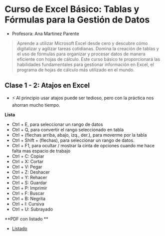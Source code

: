 # Curso de Excel Básico: Tablas y Fórmulas para la Gestión de Datos

- Profesora: Ana Martinez Parente 
> Aprende a utilizar Microsoft Excel desde cero y descubre cómo digitalizar y agilizar tareas cotidianas. Domina la creación de tablas y el uso de fórmulas para organizar y procesar datos de manera eficiente con hojas de cálculo. Este curso básico te proporcionará las habilidades fundamentales para gestionar información en Excel, el programa de hojas de cálculo más utilizado en el mundo.

## Clase 1 - 2: Atajos en Excel

- ⚡ Al principio usar atajos puede ser tedioso, pero con la práctica nos ahorran mucho tiempo.

**Lista**
- Ctrl + E, para seleccionar un rango de datos
- Ctrl + Q, para convertir el rango seleccionado en tabla
- Ctrl + (flechas arriba, abajo, izq., der.), para moverme por la tabla
- Ctrl + Shift + (flechas), para seleccionar un rango de datos.
- Ctrl + F1, para ocultar / mostrar la cinta de opciones cuando me hace falta mas espacio de trabajo
- Ctrl + C: Copiar
- Ctrl + X: Cortar
- Ctrl + V: Pegar
- Ctrl + Z: Deshacer
- Ctrl + Y: Rehacer
- Ctrl + S: Guardar
- Ctrl + P: Imprimir
- Ctrl + F: Buscar
- Ctrl + B: Negrita
- Ctrl + I: Cursiva
- Ctrl + U: Subrayado

**PDF con listado **
- [Listado](../02_Curso_Excel_Basico/info/Atajos_xlsx_Hoja1.pdf)
